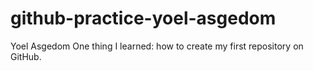# github-practice-yoel-asgedom

Yoel Asgedom
One thing I learned: how to create my first repository on GitHub.
